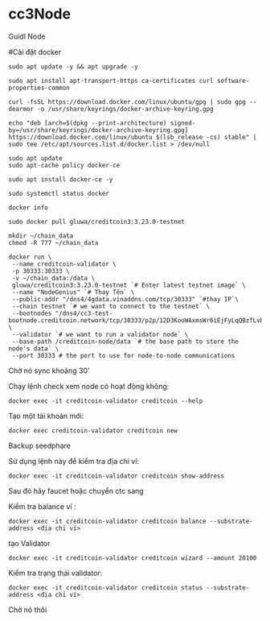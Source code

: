 # cc3Node
Guidl Node

#Cài đặt docker
```
sudo apt update -y && apt upgrade -y
```
```
sudo apt install apt-transport-https ca-certificates curl software-properties-common
```
```
curl -fsSL https://download.docker.com/linux/ubuntu/gpg | sudo gpg --dearmor -o /usr/share/keyrings/docker-archive-keyring.gpg
```
```
echo "deb [arch=$(dpkg --print-architecture) signed-by=/usr/share/keyrings/docker-archive-keyring.gpg] https://download.docker.com/linux/ubuntu $(lsb_release -cs) stable" | sudo tee /etc/apt/sources.list.d/docker.list > /dev/null
```
```
sudo apt update
sudo apt-cache policy docker-ce
```
```
sudo apt install docker-ce -y
```
```
sudo systemctl status docker
```
```
docker info
```
```
sudo docker pull gluwa/creditcoin3:3.23.0-testnet
```
```
mkdir ~/chain_data
chmod -R 777 ~/chain_data
```
```
docker run \
 --name creditcoin-validator \
 -p 30333:30333 \
 -v ~/chain_data:/data \
 gluwa/creditcoin3:3.23.0-testnet `# Enter latest testnet image` \
 --name "NodeGenius" `# Thay Tên` \
 --public-addr "/dns4/4gdata.vinaddns.com/tcp/30333" `#thay IP`\
 --chain testnet `# we want to connect to the testnet` \
 --bootnodes "/dns4/cc3-test-bootnode.creditcoin.network/tcp/30333/p2p/12D3KooWAxmsWr6iEjFyLqQBzfLvbCRTAhYBeszyr8UWgQx6Zu7K" \
 --validator `# we want to run a validator node` \
 --base-path /creditcoin-node/data `# the base path to store the node's data` \
 --port 30333 # the port to use for node-to-node communications
```

Chờ nó sync khoảng 30'

Chạy lệnh check xem node có hoạt động không:
```
docker exec -it creditcoin-validator creditcoin --help
```

Tạo một tài khoản mới: 
```
docker exec creditcoin-validator creditcoin new
```
Backup seedphare

Sử dụng lệnh này để kiểm tra địa chỉ ví: 
```
docker exec -it creditcoin-validator creditcoin show-address
```

Sau đó hãy faucet hoặc chuyển ctc sang 

Kiểm tra  balance ví : 
```
docker exec -it creditcoin-validator creditcoin balance --substrate-address <địa chỉ ví>
```

tạo Validator
```
docker exec -it creditcoin-validator creditcoin wizard --amount 20100
```

Kiểm tra trạng thái validator:
```
docker exec -it creditcoin-validator creditcoin status --substrate-address <địa chỉ ví>
```

Chờ nó thôi




